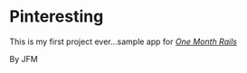 # Pinteresting

This is my first project ever...sample app for
[*One Month Rails*](http://onemonthrails.com)

By JFM